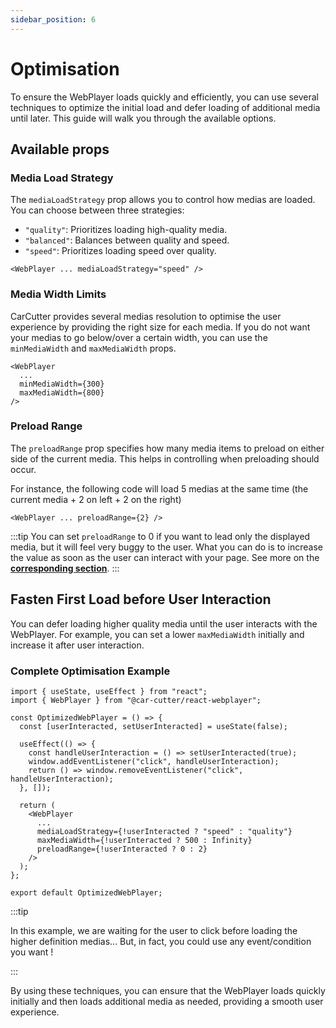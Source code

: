 ```yaml
---
sidebar_position: 6
---
```


# Optimisation

To ensure the WebPlayer loads quickly and efficiently, you can use several techniques to optimize the initial load and defer loading of additional media until later. This guide will walk you through the available options.

## Available props

### Media Load Strategy

The `mediaLoadStrategy` prop allows you to control how medias are loaded. You can choose between three strategies:

- `"quality"`: Prioritizes loading high-quality media.
- `"balanced"`: Balances between quality and speed.
- `"speed"`: Prioritizes loading speed over quality.

```tsx
<WebPlayer ... mediaLoadStrategy="speed" />
```

### Media Width Limits

CarCutter provides several medias resolution to optimise the user experience by providing the right size for each media.
If you do not want your medias to go below/over a certain width, you can use the `minMediaWidth` and `maxMediaWidth` props.

```tsx
<WebPlayer
  ...
  minMediaWidth={300}
  maxMediaWidth={800}
/>
```

### Preload Range

The `preloadRange` prop specifies how many media items to preload on either side of the current media. This helps in controlling when preloading should occur.

For instance, the following code will load 5 medias at the same time (the current media + 2 on left + 2 on the right)

```tsx
<WebPlayer ... preloadRange={2} />
```

:::tip
You can set `preloadRange` to 0 if you want to lead only the displayed media, but it will feel very buggy to the user.
What you can do is to increase the value as soon as the user can interact with your page. See more on the **[corresponding section](#fasten-first-load-before-user-interaction)**.
:::

## Fasten First Load before User Interaction

You can defer loading higher quality media until the user interacts with the WebPlayer. For example, you can set a lower `maxMediaWidth` initially and increase it after user interaction.

### Complete Optimisation Example

```tsx title="OptimizedWebPlayer.tsx"
import { useState, useEffect } from "react";
import { WebPlayer } from "@car-cutter/react-webplayer";

const OptimizedWebPlayer = () => {
  const [userInteracted, setUserInteracted] = useState(false);

  useEffect(() => {
    const handleUserInteraction = () => setUserInteracted(true);
    window.addEventListener("click", handleUserInteraction);
    return () => window.removeEventListener("click", handleUserInteraction);
  }, []);

  return (
    <WebPlayer
      ...
      mediaLoadStrategy={!userInteracted ? "speed" : "quality"}
      maxMediaWidth={!userInteracted ? 500 : Infinity}
      preloadRange={!userInteracted ? 0 : 2}
    />
  );
};

export default OptimizedWebPlayer;
```

:::tip

In this example, we are waiting for the user to click before loading the higher definition medias...
But, in fact, you could use any event/condition you want !

:::

By using these techniques, you can ensure that the WebPlayer loads quickly initially and then loads additional media as needed, providing a smooth user experience.
